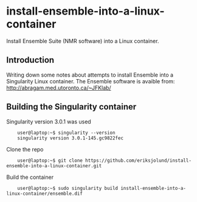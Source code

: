 # install-ensemble-into-a-linux-container
Install Ensemble Suite (NMR software) into a Linux container.

## Introduction

Writing down some notes about attempts to install Ensemble into a Singularity Linux container.
The Ensemble software is avaible from:
http://abragam.med.utoronto.ca/~JFKlab/

## Building the Singularity container

Singularity version 3.0.1 was used

```
    user@laptop:~$ singularity --version
    singularity version 3.0.1-145.gc9822fec
```


Clone the repo 

```
    user@laptop:~$ git clone https://github.com/eriksjolund/install-ensemble-into-a-linux-container.git 
```

Build the container

```
    user@laptop:~$ sudo singularity build install-ensemble-into-a-linux-container/ensemble.dif
```
